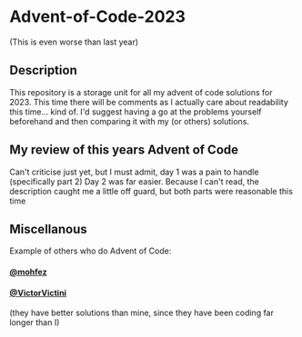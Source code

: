 # Advent-of-Code-2023
(This is even worse than last year)

## Description
This repository is a storage unit for all my advent of code solutions for 2023. This time there will be comments as I actually care about readability this time... kind of. 
I'd suggest having a go at the problems yourself beforehand and then comparing it with my (or others) solutions.

## My review of this years Advent of Code
Can't criticise just yet, but I must admit, day 1 was a pain to handle (specifically part 2)
Day 2 was far easier. Because I can't read, the description caught me a little off guard, but both parts were reasonable this time

## Miscellanous
Example of others who do Advent of Code: 

#### [@mohfez](https://github.com/mohfez/Advent-of-code-2023)
#### [@VictorVictini](https://github.com/VictorVictini/advent_of_code_2023)

(they have better solutions than mine, since they have been coding far longer than I)
